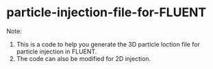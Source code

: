 # particle-injection-file-for-FLUENT
Note:
1. This is a code to help you generate the 3D particle loction file for particle injection in FLUENT.
2. The code can also be modified for 2D injection.
